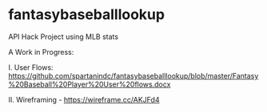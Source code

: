 # fantasybaseballlookup
API Hack Project using MLB stats

A Work in Progress:

I. User Flows: https://github.com/spartanindc/fantasybaseballlookup/blob/master/Fantasy%20Baseball%20Player%20User%20flows.docx

II. Wireframing - https://wireframe.cc/AKJFd4
